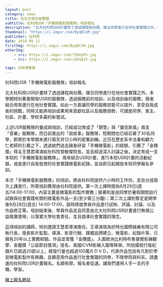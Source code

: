 ```yaml
---
layout: post
category: news
title: 台北大學社會實踐
subtitle: 社科院USR「手機微電影服務隊」培訓報名
description: "北大社科院USR計畫除了透過課程與社團，媒合同學進行在地社會實踐之外，本學期特別著重開發USR的服務隊，透過服務前的培訓..."
thumbnail: "https://i.imgur.com/ByqKCvM.jpg"
publisher: 社科院
date: 2018-06-12
firstImg: https://i.imgur.com/ByqKCvM.jpg
otherImg:
    - src: https://i.imgur.com/f3OeyPn.jpg
    - src: https://i.imgur.com/iQVq42S.jpg

tags: USR博覽會
---
```


社科院USR「手機微電影服務隊」培訓報名

北大社科院USR計畫除了透過課程與社團，媒合同學進行在地社會實踐之外，本學期特別著重開發USR的服務隊，透過服務前的培訓，以及培訓後的服務，兩者結合用來進行在地社會實踐。如此一方面讓同學的服務技能可以提升，享受自我成長的挑戰，同時又能將培訓成果用來貢獻社區以及服務弱勢，可謂是同學、案主、社區、計畫、學校多贏的新嘗試。

上述USR服務隊的養成與培訓，已經成功育成了「銅管」與「薩克斯風」兩支「音樂」服務隊，而日前推出的「說故事」服務隊，短期間也已經召募了30名同學，即將於本學期末進行兩天共12小時的密集訓練。近日在歷史系辛法春和顧力仁老師的引薦之下，透過她們過去親身研習「手機微電影」的經驗，引薦了「金穗獎」得主王慧君導演給社科院曾敏傑院長，並且經過深入討論之後，決定育成一支本校的「手機微電影服務隊」，用來結合USR計畫，進行本校USR計畫的活動紀錄，或是進行自我發想的社會實踐微電影紀錄，並自即日起開放本校同學報名參訓。

本次「手機微電影服務隊」的培訓，將由社科院提供六小時的工作坊，並且分成兩次上課進行，所需培訓費用由社科院提供。第一次上課時間為6月29日(週五)14:00-17:00，內容主要是微電影的製作實務；接著則是由同學於暑假期間自行試做與社會實踐有關的微電影作品一支(至少需三分鐘)；第二次上課則暫定是開學後9月28日(週五) 14:00-17:00，屆時將就學員作品進行試映、評論、討論、以及作品修正等。培訓結束後，學員作品並且同意由北大社科院USR計畫進行無償公益推廣使用，以落實大學社會責任，並且倡導社會實踐的理念。

這項培訓的講師，特別邀請王慧君導演擔任。王導演現為好時光國際娛樂有限公司執行長，擅長影片監製、導演、影音行銷、媒體品牌建立、微電影、紀錄片等，已擁有20年以上實務經驗。作品並曾獲「金穗獎」、入圍歐洲比利時布魯塞爾影展觀摩、金鐘獎「公益節目獎項」提名、美國ICVM影展入圍等殊榮。所拍攝發行版紀錄片已超過20部以上，總發行量也超過100萬片ＤＶＤ，代表作品包括有凡對於學習微電影製作有興趣，且願意用作品進行社會實踐的同學，不限學院與科系，請盡速向社科院USR計畫報名。名額有限，報名者從速。讓我們運用人手一支的手機，學習。

<a href="https://docs.google.com/forms/d/e/1FAIpQLSddtb7uBwFo1chUU3crtKCcj8EyOL3EpAz5krabGa0jOkX8Gw/closedform">線上報名網站</a>